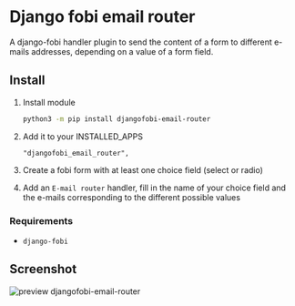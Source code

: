 # Django fobi email router

A django-fobi handler plugin to send the content of a form to different e-mails addresses, depending on a value of a form field.

## Install

1. Install module
   ```bash
   python3 -m pip install djangofobi-email-router
   ```

2. Add it to your INSTALLED_APPS
   ```
   "djangofobi_email_router",
   ```

3. Create a fobi form with at least one choice field (select or radio)
4. Add an `E-mail router` handler, fill in the name of your choice field and the e-mails corresponding to the different possible values

### Requirements

* `django-fobi`

## Screenshot

![preview djangofobi-email-router](https://gitlab.com/kapt/open-source/djangofobi-email-router/-/raw/main/preview.png)
